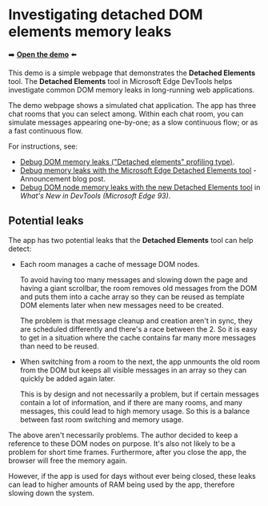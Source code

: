 # Investigating detached DOM elements memory leaks

➡️ **[Open the demo](https://microsoftedge.github.io/Demos/detached-elements/)** ⬅️

This demo is a simple webpage that demonstrates the **Detached Elements** tool.  The **Detached Elements** tool in Microsoft Edge DevTools helps investigate common DOM memory leaks in long-running web applications.

The demo webpage shows a simulated chat application.  The app has three chat rooms that you can select among.  Within each chat room, you can simulate messages appearing one-by-one; as a slow continuous flow; or as a fast continuous flow.

For instructions, see:
* [Debug DOM memory leaks ("Detached elements" profiling type)](https://learn.microsoft.com/microsoft-edge/devtools/memory-problems/dom-leaks-memory-tool-detached-elements).
* [Debug memory leaks with the Microsoft Edge Detached Elements tool](https://blogs.windows.com/msedgedev/2021/12/09/debug-memory-leaks-detached-elements-tool-devtools/) - Announcement blog post.
* [Debug DOM node memory leaks with the new Detached Elements tool](https://learn.microsoft.com/microsoft-edge/devtools/whats-new/2021/07/devtools#debug-dom-node-memory-leaks-with-the-new-detached-elements-tool) in _What's New in DevTools (Microsoft Edge 93)_.


<!-- ====================================================================== -->
## Potential leaks

The app has two potential leaks that the **Detached Elements** tool can help detect:

* Each room manages a cache of message DOM nodes.

  To avoid having too many messages and slowing down the page and having a giant scrollbar, the room removes old messages from the DOM and puts them into a cache array so they can be reused as template DOM elements later when new messages need to be created.

  The problem is that message cleanup and creation aren't in sync, they are scheduled differently and there's a race between the 2. So it is easy to get in a situation where the cache contains far many more messages than need to be reused.

* When switching from a room to the next, the app unmounts the old room from the DOM but keeps all visible messages in an array so they can quickly be added again later.

  This is by design and not necessarily a problem, but if certain messages contain a lot of information, and if there are many rooms, and many messages, this could lead to high memory usage. So this is a balance between fast room switching and memory usage.

The above aren't necessarily problems. The author decided to keep a reference to these DOM nodes on purpose. It's also not likely to be a problem for short time frames. Furthermore, after you close the app, the browser will free the memory again.

However, if the app is used for days without ever being closed, these leaks can lead to higher amounts of RAM being used by the app, therefore slowing down the system.
